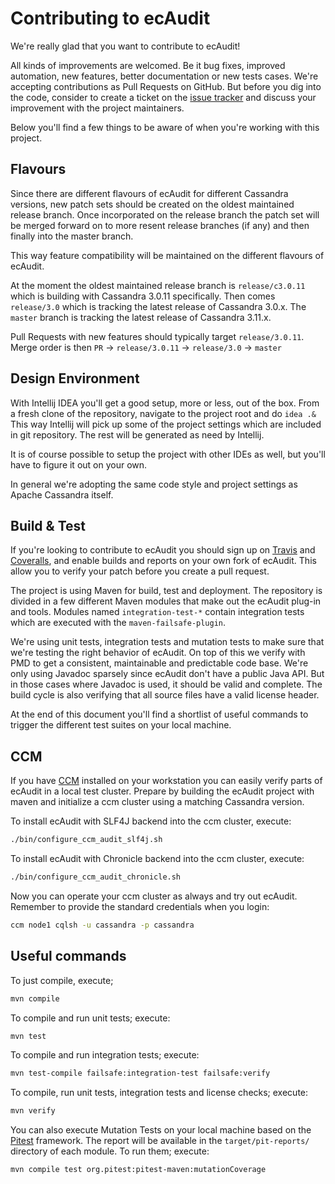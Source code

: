 # Contributing to ecAudit

We're really glad that you want to contribute to ecAudit!

All kinds of improvements are welcomed.
Be it bug fixes, improved automation, new features, better documentation or new tests cases.
We're accepting contributions as Pull Requests on GitHub.
But before you dig into the code, consider to create a ticket on the [issue tracker](https://github.com/Ericsson/ecaudit/issues)
and discuss your improvement with the project maintainers.

Below you'll find a few things to be aware of when you're working with this project.


## Flavours

Since there are different flavours of ecAudit for different Cassandra versions,
new patch sets should be created on the oldest maintained release branch.
Once incorporated on the release branch the patch set will be merged forward
on to more resent release branches (if any) and then finally into the master branch.

This way feature compatibility will be maintained on the different flavours of ecAudit.

At the moment the oldest maintained release branch is ```release/c3.0.11```
which is building with Cassandra 3.0.11 specifically.
Then comes ```release/3.0```
which is tracking the latest release of Cassandra 3.0.x.
The ```master``` branch is tracking the latest release of Cassandra 3.11.x.

Pull Requests with new features should typically target ```release/3.0.11```.
Merge order is then ```PR``` -> ```release/3.0.11``` -> ```release/3.0``` -> ```master```


## Design Environment

With Intellij IDEA you'll get a good setup, more or less, out of the box.
From a fresh clone of the repository, navigate to the project root and do ```idea .&```
This way Intellij will pick up some of the project settings which are included in git repository.
The rest will be generated as need by Intellij.

It is of course possible to setup the project with other IDEs as well,
but you'll have to figure it out on your own.

In general we're adopting the same code style and project settings as Apache Cassandra itself.


## Build & Test

If you're looking to contribute to ecAudit you should sign up on [Travis](https://travis-ci.org/) and [Coveralls](https://coveralls.io/),
and enable builds and reports on your own fork of ecAudit.
This allow you to verify your patch before you create a pull request.

The project is using Maven for build, test and deployment.
The repository is divided in a few different Maven modules that make out the ecAudit plug-in and tools.
Modules named ```integration-test-*``` contain integration tests which are executed with the ```maven-failsafe-plugin```.

We're using unit tests, integration tests and mutation tests to make sure that we're testing the right behavior of ecAudit.
On top of this we verify with PMD to get a consistent, maintainable and predictable code base.
We're only using Javadoc sparsely since ecAudit don't have a public Java API.
But in those cases where Javadoc is used, it should be valid and complete.
The build cycle is also verifying that all source files have a valid license header.

At the end of this document you'll find a shortlist of useful commands to trigger the different test suites on your local machine. 


## CCM

If you have [CCM](https://github.com/riptano/ccm) installed on your workstation you can easily verify parts of ecAudit in a local test cluster.
Prepare by building the ecAudit project with maven and initialize a ccm cluster using a matching Cassandra version.

To install ecAudit with SLF4J backend into the ccm cluster, execute:
```bash
./bin/configure_ccm_audit_slf4j.sh
```

To install ecAudit with Chronicle backend into the ccm cluster, execute:
```bash
./bin/configure_ccm_audit_chronicle.sh
```

Now you can operate your ccm cluster as always and try out ecAudit.
Remember to provide the standard credentials when you login:
```bash
ccm node1 cqlsh -u cassandra -p cassandra
```


## Useful commands

To just compile, execute;
```bash
mvn compile
```

To compile and run unit tests; execute:
```bash
mvn test
```

To compile and run integration tests; execute:
```bash
mvn test-compile failsafe:integration-test failsafe:verify
```

To compile, run unit tests, integration tests and license checks; execute:
```bash
mvn verify
```

You can also execute Mutation Tests on your local machine based on the [Pitest](http://pitest.org/) framework.
The report will be available in the ```target/pit-reports/``` directory of each module.
To run them; execute:
```bash
mvn compile test org.pitest:pitest-maven:mutationCoverage
```
